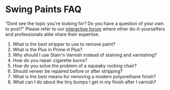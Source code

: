 Swing Paints FAQ
================

&ldquo;Dont see the topic you're looking for? Do you have a question of your own to post?&rdquo; Please refer to our [interactive forum](http://swingpaints.com/forum.asp) where other do-it-yourselfers and professionals alike share their expertise.

1. What is the best stripper to use to remove paint?
2. What is the Plus in Prime-it Plus?
3. Why should I use Stain&apos;n Varnish instead of staining and varnishing?
4. How do you repair cigarette burns?
5. How do you solve the problem of a squeaky rocking chair?
6. Should veneer be repaired before or after stripping?
7. What is the best means for removing a modern polyurethane finish?
8. What can I do about the tiny bumps I get in my finish after I varnish?

